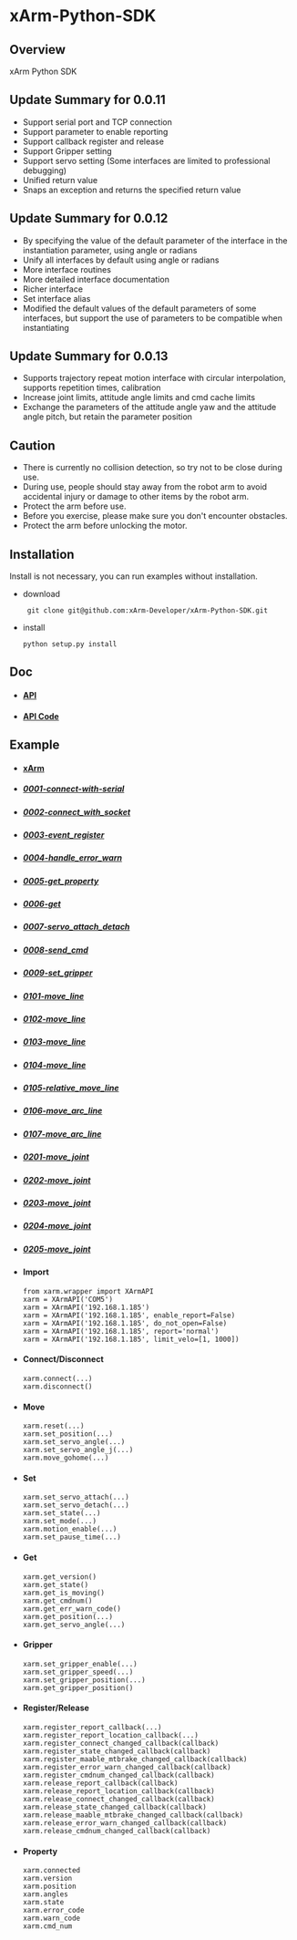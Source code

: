 # xArm-Python-SDK

## Overview
xArm Python SDK

## Update Summary for 0.0.11
- Support serial port and TCP connection
- Support parameter to enable reporting
- Support callback register and release
- Support Gripper setting
- Support servo setting (Some interfaces are limited to professional debugging)
- Unified return value
- Snaps an exception and returns the specified return value

## Update Summary for 0.0.12
- By specifying the value of the default parameter of the interface in the instantiation parameter, using angle or radians
- Unify all interfaces by default using angle or radians
- More interface routines
- More detailed interface documentation
- Richer interface
- Set interface alias
- Modified the default values of the default parameters of some interfaces, but support the use of parameters to be compatible when instantiating
  
## Update Summary for 0.0.13
- Supports trajectory repeat motion interface with circular interpolation, supports repetition times, calibration
- Increase joint limits, attitude angle limits and cmd cache limits
- Exchange the parameters of the attitude angle yaw and the attitude angle pitch, but retain the parameter position 

## Caution
- There is currently no collision detection, so try not to be close during use.
- During use, people should stay away from the robot arm to avoid accidental injury or damage to other items by the robot arm.
- Protect the arm before use.
- Before you exercise, please make sure you don't encounter obstacles.
- Protect the arm before unlocking the motor.

## Installation
Install is not necessary, you can run examples without installation.
- download

  ``` git clone git@github.com:xArm-Developer/xArm-Python-SDK.git```
- install

  ``` python setup.py install ```

## Doc
- #### [API](doc/api/xarm_api.md)
- #### [API Code](doc/api/xarm_api_code.md)

## Example
- #### [xArm](example/wrapper/)
- ##### [0001-connect-with-serial](example/wrapper/0001-connect_with_serial.py)
- ##### [0002-connect_with_socket](example/wrapper/0002-connect_with_socket.py)
- ##### [0003-event_register](example/wrapper/0003-event_register.py)
- ##### [0004-handle_error_warn](example/wrapper/0004-handle_error_warn.py)
- ##### [0005-get_property](example/wrapper/0005-get_property.py)
- ##### [0006-get](example/wrapper/0006-get.py)
- ##### [0007-servo_attach_detach](example/wrapper/0007-servo_attach_detach.py)
- ##### [0008-send_cmd](example/wrapper/0008-send_cmd.py)
- ##### [0009-set_gripper](example/wrapper/0009-set_gripper.py)
- ##### [0101-move_line](example/wrapper/0101-move_line.py)
- ##### [0102-move_line](example/wrapper/0102-move_line.py)
- ##### [0103-move_line](example/wrapper/0103-move_line.py)
- ##### [0104-move_line](example/wrapper/0104-move_line.py)
- ##### [0105-relative_move_line](example/wrapper/0105-relative_move_line.py)
- ##### [0106-move_arc_line](example/wrapper/0106-move_arc_line.py)
- ##### [0107-move_arc_line](example/wrapper/0107-move_arc_line.py)
- ##### [0201-move_joint](example/wrapper/0201-move_joint.py)
- ##### [0202-move_joint](example/wrapper/0202-move_joint.py)
- ##### [0203-move_joint](example/wrapper/0203-move_joint.py)
- ##### [0204-move_joint](example/wrapper/0204-move_joint.py)
- ##### [0205-move_joint](example/wrapper/0205-move_joint.py)


- #### Import
  ```
  from xarm.wrapper import XArmAPI
  xarm = XArmAPI('COM5')
  xarm = XArmAPI('192.168.1.185')
  xarm = XArmAPI('192.168.1.185', enable_report=False)
  xarm = XArmAPI('192.168.1.185', do_not_open=False)
  xarm = XArmAPI('192.168.1.185', report='normal')
  xarm = XArmAPI('192.168.1.185', limit_velo=[1, 1000])
  ```
- #### Connect/Disconnect
  ```
  xarm.connect(...)
  xarm.disconnect()
  ```
- #### Move
  ```
  xarm.reset(...)
  xarm.set_position(...)
  xarm.set_servo_angle(...)
  xarm.set_servo_angle_j(...)
  xarm.move_gohome(...)
- #### Set
  ```
  xarm.set_servo_attach(...)
  xarm.set_servo_detach(...)
  xarm.set_state(...)
  xarm.set_mode(...)
  xarm.motion_enable(...)
  xarm.set_pause_time(...)
  ```
- #### Get
  ```
  xarm.get_version()
  xarm.get_state()
  xarm.get_is_moving()
  xarm.get_cmdnum()
  xarm.get_err_warn_code()
  xarm.get_position(...)
  xarm.get_servo_angle(...)
  ```
- #### Gripper
  ```
  xarm.set_gripper_enable(...)
  xarm.set_gripper_speed(...)
  xarm.set_gripper_position(...)
  xarm.get_gripper_position()
  ```
- #### Register/Release
  ```
  xarm.register_report_callback(...)
  xarm.register_report_location_callback(...)
  xarm.register_connect_changed_callback(callback)
  xarm.register_state_changed_callback(callback)
  xarm.register_maable_mtbrake_changed_callback(callback)
  xarm.register_error_warn_changed_callback(callback)
  xarm.register_cmdnum_changed_callback(callback)
  xarm.release_report_callback(callback)
  xarm.release_report_location_callback(callback)
  xarm.release_connect_changed_callback(callback)
  xarm.release_state_changed_callback(callback)
  xarm.release_maable_mtbrake_changed_callback(callback)
  xarm.release_error_warn_changed_callback(callback)
  xarm.release_cmdnum_changed_callback(callback)
  ```
- #### Property
  ```
  xarm.connected
  xarm.version
  xarm.position
  xarm.angles
  xarm.state
  xarm.error_code
  xarm.warn_code
  xarm.cmd_num
  ```

